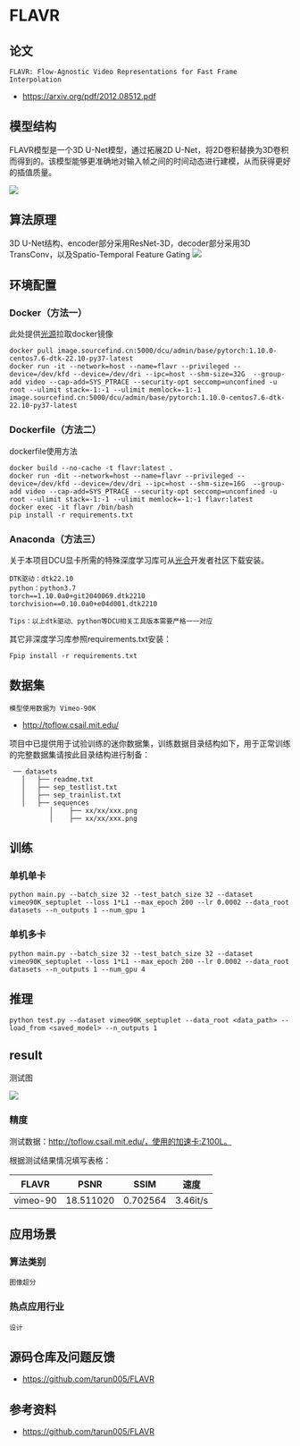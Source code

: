 # FLAVR

## 论文

` FLAVR: Flow-Agnostic Video Representations for Fast Frame Interpolation `

- https://arxiv.org/pdf/2012.08512.pdf

## 模型结构
 FLAVR模型是一个3D U-Net模型，通过拓展2D U-Net，将2D卷积替换为3D卷积而得到的。该模型能够更准确地对输入帧之间的时间动态进行建模，从而获得更好的插值质量。 

![](https://developer.hpccube.com/codes/modelzoo/flavr_pytorch/-/raw/master/doc/arch_dia.png)

## 算法原理

  3D U-Net结构、encoder部分采用ResNet-3D，decoder部分采用3D TransConv，以及Spatio-Temporal Feature Gating ![](https://developer.hpccube.com/codes/modelzoo/flavr_pytorch/-/raw/master/doc/%E5%8E%9F%E7%90%86.png)

## 环境配置

### Docker（方法一）

此处提供[光源](https://www.sourcefind.cn/#/service-details)拉取docker镜像

```
docker pull image.sourcefind.cn:5000/dcu/admin/base/pytorch:1.10.0-centos7.6-dtk-22.10-py37-latest
docker run -it --network=host --name=flavr --privileged --device=/dev/kfd --device=/dev/dri --ipc=host --shm-size=32G  --group-add video --cap-add=SYS_PTRACE --security-opt seccomp=unconfined -u root --ulimit stack=-1:-1 --ulimit memlock=-1:-1 image.sourcefind.cn:5000/dcu/admin/base/pytorch:1.10.0-centos7.6-dtk-22.10-py37-latest
```

### Dockerfile（方法二）

dockerfile使用方法

```
docker build --no-cache -t flavr:latest .
docker run -dit --network=host --name=flavr --privileged --device=/dev/kfd --device=/dev/dri --ipc=host --shm-size=16G  --group-add video --cap-add=SYS_PTRACE --security-opt seccomp=unconfined -u root --ulimit stack=-1:-1 --ulimit memlock=-1:-1 flavr:latest
docker exec -it flavr /bin/bash
pip install -r requirements.txt
```

### Anaconda（方法三）

关于本项目DCU显卡所需的特殊深度学习库可从[光合](https://developer.hpccube.com/tool/)开发者社区下载安装。

```
DTK驱动：dtk22.10
python：python3.7
torch==1.10.0a0+git2040069.dtk2210
torchvision==0.10.0a0+e04d001.dtk2210
```

`Tips：以上dtk驱动、python等DCU相关工具版本需要严格一一对应`

其它非深度学习库参照requirements.txt安装：

```
Fpip install -r requirements.txt
```

## 数据集

`模型使用数据为 Vimeo-90K `

-  http://toflow.csail.mit.edu/

项目中已提供用于试验训练的迷你数据集，训练数据目录结构如下，用于正常训练的完整数据集请按此目录结构进行制备：

```
 ── datasets
   │   ├── readme.txt
   │   ├── sep_testlist.txt 
   │   ├── sep_trainlist.txt 
   │   ├── sequences
          │    ├── xx/xx/xxx.png
          │    ├── xx/xx/xxx.png
```




## 训练
### 单机单卡

```
python main.py --batch_size 32 --test_batch_size 32 --dataset vimeo90K_septuplet --loss 1*L1 --max_epoch 200 --lr 0.0002 --data_root datasets --n_outputs 1 --num_gpu 1
```

### 单机多卡

```
python main.py --batch_size 32 --test_batch_size 32 --dataset vimeo90K_septuplet --loss 1*L1 --max_epoch 200 --lr 0.0002 --data_root datasets --n_outputs 1 --num_gpu 4
```

## 推理

    python test.py --dataset vimeo90K_septuplet --data_root <data_path> --load_from <saved_model> --n_outputs 1

## result

测试图

![](https://developer.hpccube.com/codes/modelzoo/flavr_pytorch/-/raw/master/doc/sprite.gif)

### 精度

测试数据：http://toflow.csail.mit.edu/，使用的加速卡:Z100L。

根据测试结果情况填写表格：

|  FLAVR   |   PSNR    | SSIM     |   速度   |
| :------: | :-------: | -------- | :------: |
| vimeo-90 | 18.511020 | 0.702564 | 3.46it/s |

## 应用场景

### 算法类别

`图像超分`

### 热点应用行业

`设计`

## 源码仓库及问题反馈

*   https://github.com/tarun005/FLAVR 
## 参考资料
*  https://github.com/tarun005/FLAVR 

